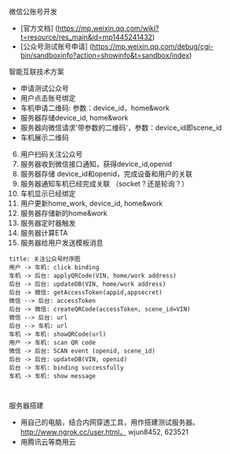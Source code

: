 微信公账号开发

* [官方文档] (https://mp.weixin.qq.com/wiki?t=resource/res_main&id=mp1445241432)
* [公众号测试账号申请] (https://mp.weixin.qq.com/debug/cgi-bin/sandboxinfo?action=showinfo&t=sandbox/index)



智能互联技术方案

* 申请测试公众号
* 用户点击账号绑定
* 车机申请二维码: 参数：device_id，home&work
* 服务器存储device_id, home&work
* 服务器向微信请求'带参数的二维码'，参数：device_id即scene_id
* 车机展示二维码
6. 用户扫码关注公众号
7. 服务器收到微信接口通知，获得device_id,openid
8. 服务器存储 device_id和openid，完成设备和用户的关联
9. 服务器通知车机已经完成关联 （socket？还是轮询？）
9. 车机显示已经绑定
10. 用户更新home_work, device_id, home&work
11. 服务器存储新的home&work
10. 服务器定时器触发
11. 服务器计算ETA
12. 服务器给用户发送模板消息



``` sequence
title: 关注公众号时序图
用户 -> 车机: click binding
车机 -> 后台: applyQRCode(VIN, home/work address)
后台 -> 后台: updateDB(VIN, home/work address)
后台 -> 微信: getAccessToken(appid,appsecret)
微信 --> 后台: accessToken
后台 -> 微信: createQRCode(accessToken, scene_id=VIN)
微信 --> 后台: url
后台 --> 车机: url
车机 -> 车机: showQRCode(url)
用户 -> 车机: scan QR code
微信 -> 后台: SCAN event (openid, scene_id)
后台 -> 后台: updateDB(VIN, openid)
后台 -> 车机: binding successfully
车机 -> 车机: show message



```





服务器搭建  

* 用自己的电脑，结合内网穿透工具，用作搭建测试服务器。http://www.ngrok.cc/user.html，  wjun8452, 623521  
* 用腾讯云等商用云 

